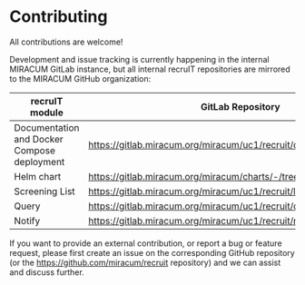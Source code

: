 # Contributing

All contributions are welcome!

Development and issue tracking is currently happening in the internal MIRACUM GitLab instance,
but all internal recruIT repositories are mirrored to the MIRACUM GitHub organization:

| recruIT module                              | GitLab Repository                                                        | GitHub Repository                                              |
| ------------------------------------------- | ------------------------------------------------------------------------ | -------------------------------------------------------------- |
| Documentation and Docker Compose deployment | <https://gitlab.miracum.org/miracum/uc1/recruit/deploy>                  | <https://github.com/miracum/recruit>                           |
| Helm chart                                  | <https://gitlab.miracum.org/miracum/charts/-/tree/master/charts/recruit> | <https://github.com/miracum/charts/tree/master/charts/recruit> |
| Screening List                              | <https://gitlab.miracum.org/miracum/uc1/recruit/list>                    | <https://github.com/miracum/recruit-list>                      |
| Query                                       | <https://gitlab.miracum.org/miracum/uc1/recruit/query>                   | <https://github.com/miracum/recruit-query>                     |
| Notify                                      | <https://gitlab.miracum.org/miracum/uc1/recruit/notify>                  | <https://github.com/miracum/recruit-notify>                    |

If you want to provide an external contribution, or report a bug or feature request,
please first create an issue on the corresponding GitHub repository (or the <https://github.com/miracum/recruit> repository)
and we can assist and discuss further.
